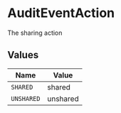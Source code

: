# AuditEventAction

The sharing action


## Values

| Name       | Value      |
| ---------- | ---------- |
| `SHARED`   | shared     |
| `UNSHARED` | unshared   |